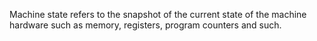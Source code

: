 Machine state refers to the snapshot of the current state of the machine hardware such as memory, registers, program counters and such.
